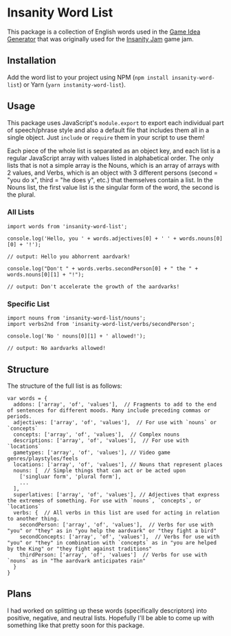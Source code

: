 # Insanity Word List

This package is a collection of English words used in the [Game Idea Generator](https://alamantus.gitlab.io/GameIdeaGenerator) that was originally used for the [Insanity Jam](https://web.archive.org/web/20160313223341/http://www.insanityjam.com/about/) game jam.

## Installation

Add the word list to your project using NPM (`npm install insanity-word-list`) or Yarn (`yarn instanity-word-list`).

## Usage

This package uses JavaScript's `module.export` to export each individual part of speech/phrase style and also a default file that includes them all in a single object. Just `include` or `require` them in your script to use them!

Each piece of the whole list is separated as an object key, and each list is a regular JavaScript array with values listed in alphabetical order. The only lists that is not a simple array is the Nouns, which is an array of arrays with 2 values, and Verbs, which is an object with 3 different persons (second = "you do x", third = "he does y", etc.) that themselves contain a list. In the Nouns list, the first value list is the singular form of the word, the second is the plural.

### All Lists

```
import words from 'insanity-word-list';

console.log('Hello, you ' + words.adjectives[0] + ' ' + words.nouns[0][0] + '!');

// output: Hello you abhorrent aardvark!

console.log("Don't " + words.verbs.secondPerson[0] + " the " + words.nouns[0][1] + "!");

// output: Don't accelerate the growth of the aardvarks!
```

### Specific List

```
import nouns from 'insanity-word-list/nouns';
import verbs2nd from 'insanity-word-list/verbs/secondPerson';

console.log('No ' nouns[0][1] + ' allowed!');

// output: No aardvarks allowed!
```

## Structure

The structure of the full list is as follows:

```
var words = {
  addons: ['array', 'of', 'values'],  // Fragments to add to the end of sentences for different moods. Many include preceding commas or periods.
  adjectives: ['array', 'of', 'values'],  // For use with `nouns` or `concepts`
  concepts: ['array', 'of', 'values'],  // Complex nouns
  descriptions: ['array', 'of', 'values'],  // For use with `locations`
  gametypes: ['array', 'of', 'values'], // Video game genres/playstyles/feels
  locations: ['array', 'of', 'values'], // Nouns that represent places
  nouns: [  // Simple things that can act or be acted upon
    ['singluar form', 'plural form'],
    ...
  ],
  superlatives: ['array', 'of', 'values'], // Adjectives that express the extremes of something. For use with `nouns`, `concepts`, or `locations`
  verbs: {  // All verbs in this list are used for acting in relation to another thing.
    secondPerson: ['array', 'of', 'values'],  // Verbs for use with "you" or "they" as in "you help the aardvark" or "they fight a bird"
    secondConcepts: ['array', 'of', 'values'],  // Verbs for use with "you" or "they" in combination with `concepts` as in "you are helped by the King" or "they fight against traditions"
    thirdPerson: ['array', 'of', 'values']  // Verbs for use with `nouns` as in "The aardvark anticipates rain"
  }
}
```

## Plans

I had worked on splitting up these words (specifically descriptors) into positive, negative, and neutral lists. Hopefully I'll be able to come up with something like that pretty soon for this package.
